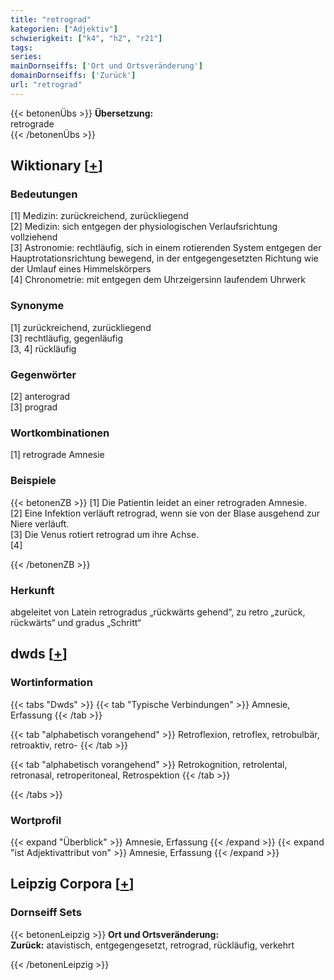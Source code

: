 ```yaml
---
title: "retrograd"
kategorien: ["Adjektiv"]
schwierigkeit: ["k4", "h2", "r21"]
tags:
series:
mainDornseiffs: ['Ort und Ortsveränderung']
domainDornseiffs: ['Zurück']
url: "retrograd"
---
```


{{< betonenÜbs >}}
**Übersetzung:**  
retrograde  
{{< /betonenÜbs >}}

## Wiktionary [[+](https://de.wiktionary.org/wiki/retrograd)]

### Bedeutungen
[1] Medizin: zurückreichend, zurückliegend  
[2] Medizin: sich entgegen der physiologischen Verlaufsrichtung vollziehend  
[3] Astronomie: rechtläufig, sich in einem rotierenden System entgegen der Hauptrotationsrichtung bewegend, in der entgegengesetzten Richtung wie der Umlauf eines Himmelskörpers  
[4] Chronometrie: mit entgegen dem Uhrzeigersinn laufendem Uhrwerk  

### Synonyme
[1]  zurückreichend, zurückliegend  
[3] rechtläufig, gegenläufig  
[3, 4] rückläufig  

### Gegenwörter
[2] anterograd  
[3] prograd  

### Wortkombinationen
[1] retrograde Amnesie  

### Beispiele
{{< betonenZB >}}
[1] Die Patientin leidet an einer retrograden Amnesie.  
[2] Eine Infektion verläuft retrograd, wenn sie von der Blase ausgehend zur Niere verläuft.  
[3] Die Venus rotiert retrograd um ihre Achse.  
[4]  

{{< /betonenZB >}}
### Herkunft
abgeleitet von Latein retrogradus „rückwärts gehend“, zu retro „zurück, rückwärts“ und gradus „Schritt“  



## dwds [[+](https://www.dwds.de/wb/retrograd)]

### Wortinformation
{{< tabs "Dwds" >}}
{{< tab "Typische Verbindungen" >}}
Amnesie, Erfassung
{{< /tab >}}

{{< tab "alphabetisch vorangehend" >}}
Retroflexion, retroflex, retrobulbär, retroaktiv, retro-
{{< /tab >}}

{{< tab "alphabetisch vorangehend" >}}
Retrokognition, retrolental, retronasal, retroperitoneal, Retrospektion
{{< /tab >}}

{{< /tabs >}}

### Wortprofil
{{< expand "Überblick" >}} Amnesie, Erfassung {{< /expand >}}
{{< expand "ist Adjektivattribut von" >}} Amnesie, Erfassung {{< /expand >}}

## Leipzig Corpora [[+](https://corpora.uni-leipzig.de/en/res?word=retrograd&corpusId=deu_newscrawl-public_2018)]

### Dornseiff Sets
{{< betonenLeipzig >}}
**Ort und Ortsveränderung:**  
**Zurück:** atavistisch, entgegengesetzt, retrograd, rückläufig, verkehrt  

{{< /betonenLeipzig >}}
